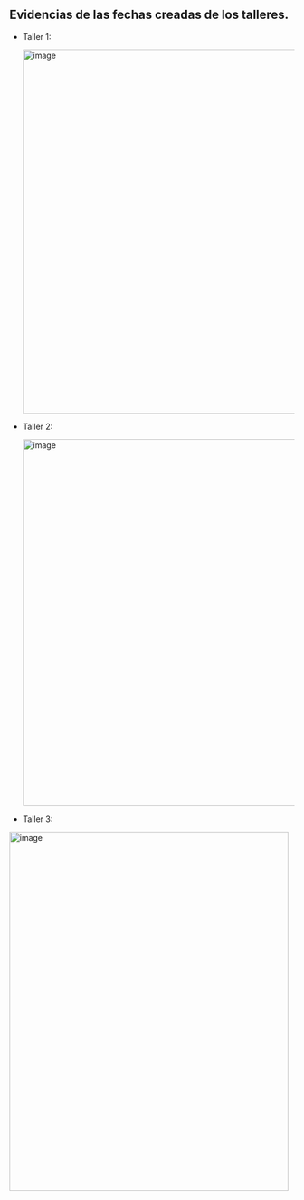 Evidencias de las fechas creadas de los talleres.
---

- Taller 1:
  
  <img width="505" height="644" alt="image" src="https://github.com/user-attachments/assets/407a6d27-cf41-43b0-b4d9-378e08f0ca33" />

- Taller 2:

  <img width="504" height="649" alt="image" src="https://github.com/user-attachments/assets/820aede7-c5c7-40e8-a989-ab80dde898ca" />

- Taller 3:

<img width="493" height="635" alt="image" src="https://github.com/user-attachments/assets/703a5323-04d3-4117-b32d-3e57da5318e0" />

  
